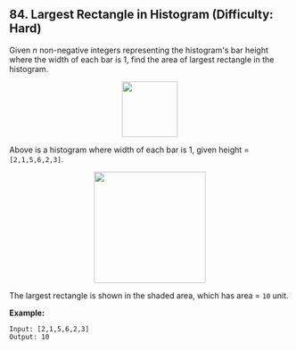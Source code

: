 ## 84. Largest Rectangle in Histogram (Difficulty: Hard)

Given *n* non-negative integers representing the histogram's bar height where the width of each bar is 1, find the area of largest rectangle in the histogram.

<p align="center">
  <img width="100" height="100" src="https://assets.leetcode.com/uploads/2018/10/12/histogram.png">
</p>

Above is a histogram where width of each bar is 1, given height = `[2,1,5,6,2,3]`.

<p align="center">
  <img width="200" height="200" src="https://assets.leetcode.com/uploads/2018/10/12/histogram_area.png">
</p>

The largest rectangle is shown in the shaded area, which has area = `10` unit.

**Example:**
```
Input: [2,1,5,6,2,3]
Output: 10
```
